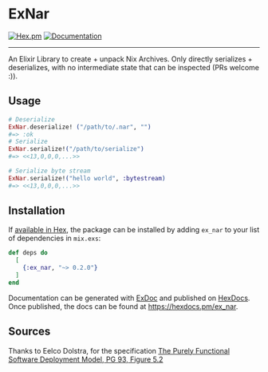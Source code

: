 # ExNar

[![Hex.pm](https://img.shields.io/hexpm/v/ex_nar.svg)](https://hex.pm/packages/ex_nar) [![Documentation](https://img.shields.io/badge/documentation-gray)](https://hexdocs.pm/ex_nar/)

---

An Elixir Library to create + unpack Nix Archives. Only directly serializes + deserializes, with no intermediate state that can be inspected (PRs welcome :)).

## Usage

``` elixir
# Deserialize 
ExNar.deserialize! ("/path/to/.nar", "")
#=> :ok
# Serialize
ExNar.serialize!("/path/to/serialize")
#=> <<13,0,0,0,...>>

# Serialize byte stream
ExNar.serialize!("hello world", :bytestream)
#=> <<13,0,0,0,...>>
```

## Installation

If [available in Hex](https://hex.pm/docs/publish), the package can be installed
by adding `ex_nar` to your list of dependencies in `mix.exs`:

```elixir
def deps do
  [
    {:ex_nar, "~> 0.2.0"}
  ]
end
```

Documentation can be generated with [ExDoc](https://github.com/elixir-lang/ex_doc)
and published on [HexDocs](https://hexdocs.pm). Once published, the docs can
be found at <https://hexdocs.pm/ex_nar>.


## Sources

Thanks to Eelco Dolstra, for the specification [The Purely Functional Software
Deployment Model, PG 93, Figure
5.2](https://edolstra.github.io/pubs/phd-thesis.pdf)
